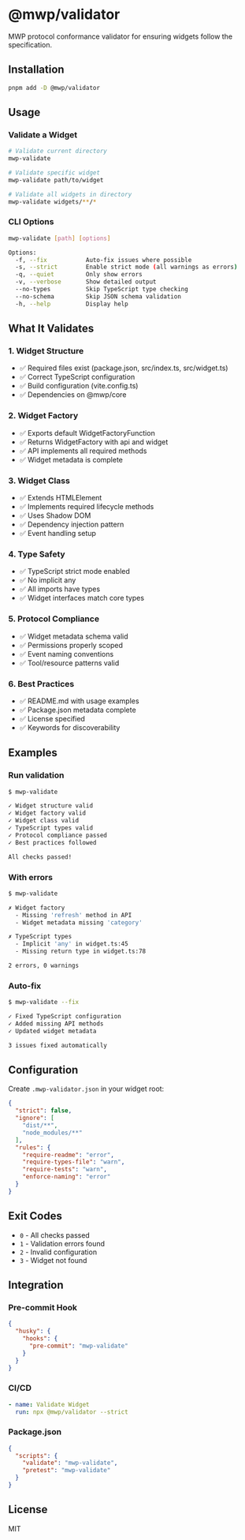# @mwp/validator

MWP protocol conformance validator for ensuring widgets follow the specification.

## Installation

```bash
pnpm add -D @mwp/validator
```

## Usage

### Validate a Widget

```bash
# Validate current directory
mwp-validate

# Validate specific widget
mwp-validate path/to/widget

# Validate all widgets in directory
mwp-validate widgets/**/*
```

### CLI Options

```bash
mwp-validate [path] [options]

Options:
  -f, --fix           Auto-fix issues where possible
  -s, --strict        Enable strict mode (all warnings as errors)
  -q, --quiet         Only show errors
  -v, --verbose       Show detailed output
  --no-types          Skip TypeScript type checking
  --no-schema         Skip JSON schema validation
  -h, --help          Display help
```

## What It Validates

### 1. Widget Structure
- ✅ Required files exist (package.json, src/index.ts, src/widget.ts)
- ✅ Correct TypeScript configuration
- ✅ Build configuration (vite.config.ts)
- ✅ Dependencies on @mwp/core

### 2. Widget Factory
- ✅ Exports default WidgetFactoryFunction
- ✅ Returns WidgetFactory with api and widget
- ✅ API implements all required methods
- ✅ Widget metadata is complete

### 3. Widget Class
- ✅ Extends HTMLElement
- ✅ Implements required lifecycle methods
- ✅ Uses Shadow DOM
- ✅ Dependency injection pattern
- ✅ Event handling setup

### 4. Type Safety
- ✅ TypeScript strict mode enabled
- ✅ No implicit any
- ✅ All imports have types
- ✅ Widget interfaces match core types

### 5. Protocol Compliance
- ✅ Widget metadata schema valid
- ✅ Permissions properly scoped
- ✅ Event naming conventions
- ✅ Tool/resource patterns valid

### 6. Best Practices
- ✅ README.md with usage examples
- ✅ Package.json metadata complete
- ✅ License specified
- ✅ Keywords for discoverability

## Examples

### Run validation

```bash
$ mwp-validate

✓ Widget structure valid
✓ Widget factory valid
✓ Widget class valid
✓ TypeScript types valid
✓ Protocol compliance passed
✓ Best practices followed

All checks passed!
```

### With errors

```bash
$ mwp-validate

✗ Widget factory
  - Missing 'refresh' method in API
  - Widget metadata missing 'category'

✗ TypeScript types
  - Implicit 'any' in widget.ts:45
  - Missing return type in widget.ts:78

2 errors, 0 warnings
```

### Auto-fix

```bash
$ mwp-validate --fix

✓ Fixed TypeScript configuration
✓ Added missing API methods
✓ Updated widget metadata

3 issues fixed automatically
```

## Configuration

Create `.mwp-validator.json` in your widget root:

```json
{
  "strict": false,
  "ignore": [
    "dist/**",
    "node_modules/**"
  ],
  "rules": {
    "require-readme": "error",
    "require-types-file": "warn",
    "require-tests": "warn",
    "enforce-naming": "error"
  }
}
```

## Exit Codes

- `0` - All checks passed
- `1` - Validation errors found
- `2` - Invalid configuration
- `3` - Widget not found

## Integration

### Pre-commit Hook

```json
{
  "husky": {
    "hooks": {
      "pre-commit": "mwp-validate"
    }
  }
}
```

### CI/CD

```yaml
- name: Validate Widget
  run: npx @mwp/validator --strict
```

### Package.json

```json
{
  "scripts": {
    "validate": "mwp-validate",
    "pretest": "mwp-validate"
  }
}
```

## License

MIT
